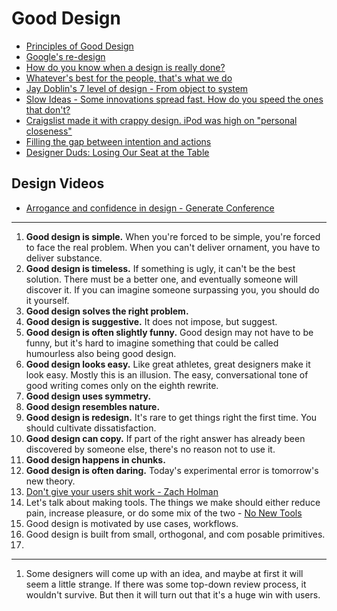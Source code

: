 # Good Design

* [Principles of Good Design](http://iandanielstewart.com/2014/02/20/principles-of-good-design/)
* [Google's re-design](http://www.fastcodesign.com/3016268/google-the-redesign)
* [How do you know when a design is really done?](http://www.fastcodesign.com/3028076/how-do-you-know-when-a-design-is-really-done)
* [Whatever's best for the people, that's what we do](https://medium.com/p/ed75a0ee7641)
* [Jay Doblin's 7 level of design - From object to system](http://www.thoughtyoushouldseethis.com/post/21860352429/jay-doblins-seven-levels-of-design)
* [Slow Ideas - Some innovations spread fast. How do you speed the ones that don't?](http://www.newyorker.com/reporting/2013/07/29/130729fa_fact_gawande)
* [Craigslist made it with crappy design. iPod was high on "personal closeness"](http://us1.campaign-archive1.com/?u=836dc9c64862f158af8a31e20&id=d2dcae3448&e=e02d2860e9)
* [Filling the gap between intention and actions](https://medium.com/ux-design-1/fa95d615df7c)
* [Designer Duds: Losing Our Seat at the Table](http://mokriya.quora.com/Designer-Duds-Losing-Our-Seat-at-the-Table)

## Design Videos

* [Arrogance and confidence in design - Generate Conference](https://www.youtube.com/watch?v=ngQnoBWsFfc)


---
1. **Good design is simple.** When you're forced to be simple, you're forced to face the real problem. When you can't deliver ornament, you have to deliver substance.
2. **Good design is timeless.** If something is ugly, it can't be the best solution. There must be a better one, and eventually someone will discover it. If you can imagine someone surpassing you, you should do it yourself.
3. **Good design solves the right problem.**
4. **Good design is suggestive.** It does not impose, but suggest.
5. **Good design is often slightly funny.** Good design may not have to be funny, but it's hard to imagine something that could be called humourless also being good design.
6. **Good design looks easy.** Like great athletes, great designers make it look easy. Mostly this is an illusion. The easy, conversational tone of good writing comes only on the eighth rewrite.
7. **Good design uses symmetry.**
8. **Good design resembles nature.**
9. **Good design is redesign.** It's rare to get things right the first time. You should cultivate dissatisfaction.
10. **Good design can copy.** If part of the right answer has already been discovered by someone else, there's no reason not to use it.
11. **Good design happens in chunks.**
12. **Good design is often daring.** Today's experimental error is tomorrow's new theory.
13. [Don't give your users shit work - Zach Holman](http://zachholman.com/posts/shit-work/)
14. Let's talk about making tools. The things we make should either reduce pain, increase pleasure, or do some mix of the two - [No New Tools](http://frankchimero.com/blog/no-new-tools/)
15. Good design is motivated by use cases, workflows.
16. Good design is built from small, orthogonal, and com posable primitives.
17. 

---
1. Some designers will come up with an idea, and maybe at first it will seem a little strange. If there was some top-down review process, it wouldn't survive. But then it will turn out that it's a huge win with users.